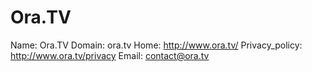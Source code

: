 
# Ora.TV

Name: Ora.TV
Domain: ora.tv
Home: http://www.ora.tv/
Privacy_policy: http://www.ora.tv/privacy
Email: contact@ora.tv
